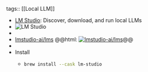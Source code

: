 tags:: [[Local LLM]]

- [LM Studio](https://lmstudio.ai/): Discover, download, and run local LLMs
- ![LM Studio](https://lmstudio.ai/static/media/demo2.9df5a0e5a9f1d72715e0.gif)
-
- [lmstudio-ai/lms](https://github.com/lmstudio-ai/lms)
  @@html: <a href="https://github.com/lmstudio-ai/lms/"><img src="https://github-readme-stats-astronomer.vercel.app/api/pin/?username=lmstudio-ai&repo=lms&theme=tokyonight" alt="lmstudio-ai/lms"/></a>@@
-
- Install
	- ```bash
	  brew install --cask lm-studio
	  ```